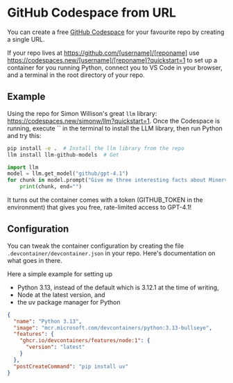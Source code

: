 # GitHub Codespace from URL

You can create a free [GitHub Codespace](https://github.com/features/codespaces) for your favourite repo by creating a single URL.

If your repo lives at https://github.com/[username]/[reponame] use https://codespaces.new/[username]/[reponame]?quickstart=1 to set up a container for you running Python, connect you to VS Code in your browser, and a terminal in the root directory of your repo.

## Example

Using the repo for Simon Willison's great `llm` library: https://codespaces.new/simonw/llm?quickstart=1. Once the Codespace is running, execute `` in the terminal to install the LLM library, then run Python and try this:

```bash
pip install -e .  # Install the llm library from the repo
llm install llm-github-models  # Get 
```

```python
import llm
model = llm.get_model("github/gpt-4.1")
for chunk in model.prompt("Give me three interesting facts about Minerva."):
    print(chunk, end="")
```

It turns out the container comes with a token (GITHUB_TOKEN in the environment) that gives you free, rate-limited access to GPT-4.1!

## Configuration

You can tweak the container configuration by creating the file `.devcontainer/devcontainer.json` in your repo. Here's documentation on what goes in there.

Here a simple example for setting up

* Python 3.13, instead of the default which is 3.12.1 at the time of writing,
* Node at the latest version, and
* the uv package manager for Python

```json
{
  "name": "Python 3.13",
  "image": "mcr.microsoft.com/devcontainers/python:3.13-bullseye",
  "features": {
    "ghcr.io/devcontainers/features/node:1": {
      "version": "latest"
    }
  },
  "postCreateCommand": "pip install uv"
}
```
